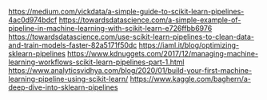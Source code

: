 https://medium.com/vickdata/a-simple-guide-to-scikit-learn-pipelines-4ac0d974bdcf https://towardsdatascience.com/a-simple-example-of-pipeline-in-machine-learning-with-scikit-learn-e726ffbb6976 https://towardsdatascience.com/use-scikit-learn-pipelines-to-clean-data-and-train-models-faster-82a5171f50dc https://iaml.it/blog/optimizing-sklearn-pipelines https://www.kdnuggets.com/2017/12/managing-machine-learning-workflows-scikit-learn-pipelines-part-1.html https://www.analyticsvidhya.com/blog/2020/01/build-your-first-machine-learning-pipeline-using-scikit-learn/ https://www.kaggle.com/baghern/a-deep-dive-into-sklearn-pipelines
